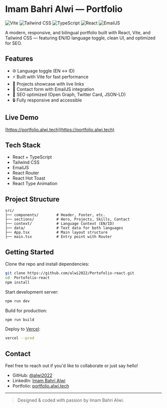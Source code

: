 # Imam Bahri Alwi — Portfolio

![Vite](https://img.shields.io/badge/Vite-646CFF?style=flat&logo=vite&logoColor=white)
![Tailwind CSS](https://img.shields.io/badge/Tailwind-06B6D4?style=flat&logo=tailwindcss&logoColor=white)
![TypeScript](https://img.shields.io/badge/TypeScript-3178C6?style=flat&logo=typescript&logoColor=white)
![React](https://img.shields.io/badge/React-61DAFB?style=flat&logo=react&logoColor=black)
![EmailJS](https://img.shields.io/badge/EmailJS-DD2A7B?style=flat&logo=email&logoColor=white)

A modern, responsive, and bilingual portfolio built with React, Vite, and Tailwind CSS — featuring EN/ID language toggle, clean UI, and optimized for SEO.

## Features

- 🌐 Language toggle (EN ↔ ID)
- ⚡️ Built with Vite for fast performance
- 💼 Projects showcase with live links
- 📮 Contact form with EmailJS integration
- 🧠 SEO optimized (Open Graph, Twitter Card, JSON-LD)
- 🔒 Fully responsive and accessible

## Live Demo

[https://portfolio.alwi.tech](https://portfolio.alwi.tech)

## Tech Stack

- React + TypeScript
- Tailwind CSS
- EmailJS
- React Router
- React Hot Toast
- React Type Animation

## Project Structure

```
src/
├── components/        # Header, Footer, etc.
├── sections/          # Hero, Projects, Skills, Contact
├── context/           # Language Context (EN/ID)
├── data/              # Text data for both languages
├── App.tsx            # Main layout structure
├── main.tsx           # Entry point with Router
```

## Getting Started

Clone the repo and install dependencies:

```bash
git clone https://github.com/alwi2022/Portofolio-react.git
cd  Portofolio-react
npm install
```

Start development server:

```bash
npm run dev
```

Build for production:

```bash
npm run build
```

Deploy to [Vercel](https://vercel.com/):

```bash
vercel --prod
```

## Contact

Feel free to reach out if you'd like to collaborate or just say hello!

- GitHub: [@alwi2022](https://github.com/alwi2022)
- LinkedIn: [Imam Bahri Alwi](https://www.linkedin.com/in/imam-bahri-alwi-019816250/)
- Portfolio: [portfolio.alwi.tech](https://portfolio.alwi.tech)

---

> Designed & coded with passion by Imam Bahri Alwi.
